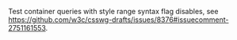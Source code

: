 Test container queries with style range syntax flag disables, see https://github.com/w3c/csswg-drafts/issues/8376#issuecomment-2751161553.